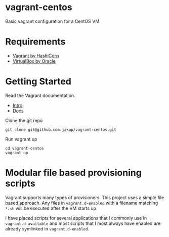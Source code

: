 # vagrant-centos

Basic vagrant configuration for a CentOS VM.

# Requirements

- [Vagrant by HashiCorp](https://www.vagrantup.com)
- [VirtualBox by Oracle](https://www.virtualbox.org)

# Getting Started

Read the Vagrant documentation.

- [Intro](https://www.vagrantup.com/intro/index.html)
- [Docs](https://www.vagrantup.com/docs/index.html)

Clone the git repo

    git clone git@github.com:jakup/vagrant-centos.git

Run vagrant up

    cd vagrant-centos
    vagrant up

# Modular file based provisioning scripts

Vagrant supports many types of provisioners.  This project uses a simple file based approach.  Any files in `vagrant.d-enabled` with a filename matching `*.sh` will be executed after the VM starts up.

I have placed scripts for several applications that I commonly use in `vagrant.d-available` and most scripts that I most always have enabled are already symlinked in `vagrant.d-enabled`.
